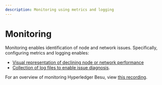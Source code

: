 ```yaml
---
description: Monitoring using metrics and logging
---
```


# Monitoring

Monitoring enables identification of node and network issues. Specifically, configuring metrics and
logging enables:

* [Visual representation of declining node or network performance](../HowTo/Monitor/Metrics.md)
* [Collection of log files to enable issue diagnosis](../HowTo/Monitor/Logging.md).

For an overview of monitoring Hyperledger Besu, view
[this recording](https://www.youtube.com/watch?v=7BuutRe0I28&feature=youtu.be).

